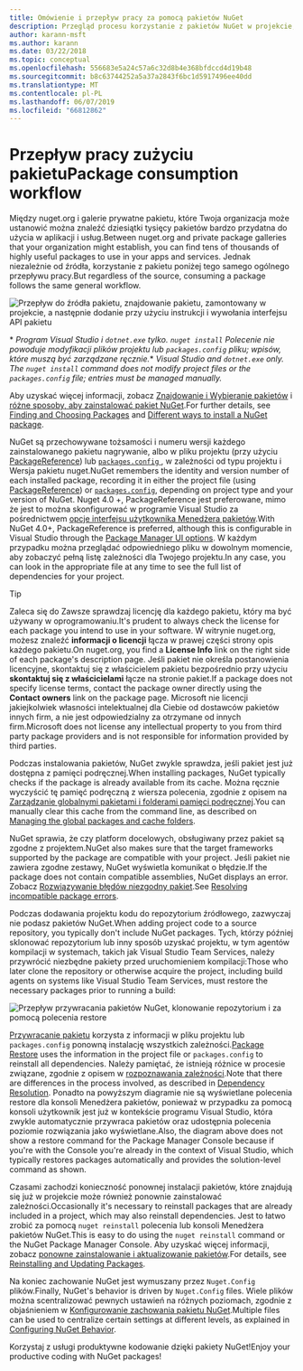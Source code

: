 ```yaml
---
title: Omówienie i przepływ pracy za pomocą pakietów NuGet
description: Przegląd procesu korzystanie z pakietów NuGet w projekcie, wraz z łączami do innych określonych części procesu.
author: karann-msft
ms.author: karann
ms.date: 03/22/2018
ms.topic: conceptual
ms.openlocfilehash: 556683e5a24c57a6c32d8b4e368bfdccd4d19b48
ms.sourcegitcommit: b8c63744252a5a37a2843f6bc1d5917496ee40dd
ms.translationtype: MT
ms.contentlocale: pl-PL
ms.lasthandoff: 06/07/2019
ms.locfileid: "66812862"
---
```

# <a name="package-consumption-workflow"></a><span data-ttu-id="7ec8d-103">Przepływ pracy zużyciu pakietu</span><span class="sxs-lookup"><span data-stu-id="7ec8d-103">Package consumption workflow</span></span>

<span data-ttu-id="7ec8d-104">Między nuget.org i galerie prywatne pakietu, które Twoja organizacja może ustanowić można znaleźć dziesiątki tysięcy pakietów bardzo przydatna do użycia w aplikacji i usług.</span><span class="sxs-lookup"><span data-stu-id="7ec8d-104">Between nuget.org and private package galleries that your organization might establish, you can find tens of thousands of highly useful packages to use in your apps and services.</span></span> <span data-ttu-id="7ec8d-105">Jednak niezależnie od źródła, korzystanie z pakietu poniżej tego samego ogólnego przepływu pracy.</span><span class="sxs-lookup"><span data-stu-id="7ec8d-105">But regardless of the source, consuming a package follows the same general workflow.</span></span>

![Przepływ do źródła pakietu, znajdowanie pakietu, zamontowany w projekcie, a następnie dodanie przy użyciu instrukcji i wywołania interfejsu API pakietu](media/Overview-01-GeneralFlow.png)

<span data-ttu-id="7ec8d-107">\* _Program Visual Studio i `dotnet.exe` tylko. `nuget install` Polecenie nie powoduje modyfikacji plików projektu lub `packages.config` pliku; wpisów, które muszą być zarządzane ręcznie._</span><span class="sxs-lookup"><span data-stu-id="7ec8d-107">\* _Visual Studio and `dotnet.exe` only. The `nuget install` command does not modify project files or the `packages.config` file; entries must be managed manually._</span></span>

<span data-ttu-id="7ec8d-108">Aby uzyskać więcej informacji, zobacz [Znajdowanie i Wybieranie pakietów](../consume-packages/finding-and-choosing-packages.md) i [różne sposoby, aby zainstalować pakiet NuGet](ways-to-install-a-package.md).</span><span class="sxs-lookup"><span data-stu-id="7ec8d-108">For further details, see [Finding and Choosing Packages](../consume-packages/finding-and-choosing-packages.md) and [Different ways to install a NuGet package](ways-to-install-a-package.md).</span></span>

<span data-ttu-id="7ec8d-109">NuGet są przechowywane tożsamości i numeru wersji każdego zainstalowanego pakietu nagrywanie, albo w pliku projektu (przy użyciu [PackageReference](../consume-packages/package-references-in-project-files.md)) lub [ `packages.config` ](../reference/packages-config.md), w zależności od typu projektu i Wersja pakietu nuget.</span><span class="sxs-lookup"><span data-stu-id="7ec8d-109">NuGet remembers the identity and version number of each installed package, recording it in either the project file (using [PackageReference](../consume-packages/package-references-in-project-files.md)) or [`packages.config`](../reference/packages-config.md), depending on project type and your version of NuGet.</span></span> <span data-ttu-id="7ec8d-110">Nuget 4.0 +, PackageReference jest preferowane, mimo że jest to można skonfigurować w programie Visual Studio za pośrednictwem [opcje interfejsu użytkownika Menedżera pakietów](../tools/package-manager-ui.md).</span><span class="sxs-lookup"><span data-stu-id="7ec8d-110">With NuGet 4.0+, PackageReference is preferred, although this is configurable in Visual Studio through the [Package Manager UI options](../tools/package-manager-ui.md).</span></span> <span data-ttu-id="7ec8d-111">W każdym przypadku można przeglądać odpowiedniego pliku w dowolnym momencie, aby zobaczyć pełną listę zależności dla Twojego projektu.</span><span class="sxs-lookup"><span data-stu-id="7ec8d-111">In any case, you can look in the appropriate file at any time to see the full list of dependencies for your project.</span></span>

> [!Tip]
> <span data-ttu-id="7ec8d-112">Zaleca się do Zawsze sprawdzaj licencję dla każdego pakietu, który ma być używany w oprogramowaniu.</span><span class="sxs-lookup"><span data-stu-id="7ec8d-112">It's prudent to always check the license for each package you intend to use in your software.</span></span> <span data-ttu-id="7ec8d-113">W witrynie nuget.org, możesz znaleźć **informacji o licencji** łącza w prawej części strony opis każdego pakietu.</span><span class="sxs-lookup"><span data-stu-id="7ec8d-113">On nuget.org, you find a **License Info** link on the right side of each package's description page.</span></span> <span data-ttu-id="7ec8d-114">Jeśli pakiet nie określa postanowienia licencyjne, skontaktuj się z właścicielem pakietu bezpośrednio przy użyciu **skontaktuj się z właścicielami** łącze na stronie pakiet.</span><span class="sxs-lookup"><span data-stu-id="7ec8d-114">If a package does not specify license terms, contact the package owner directly using the **Contact owners** link on the package page.</span></span> <span data-ttu-id="7ec8d-115">Microsoft nie licencji jakiejkolwiek własności intelektualnej dla Ciebie od dostawców pakietów innych firm, a nie jest odpowiedzialny za otrzymane od innych firm.</span><span class="sxs-lookup"><span data-stu-id="7ec8d-115">Microsoft does not license any intellectual property to you from third party package providers and is not responsible for information provided by third parties.</span></span>

<span data-ttu-id="7ec8d-116">Podczas instalowania pakietów, NuGet zwykle sprawdza, jeśli pakiet jest już dostępna z pamięci podręcznej.</span><span class="sxs-lookup"><span data-stu-id="7ec8d-116">When installing packages, NuGet typically checks if the package is already available from its cache.</span></span> <span data-ttu-id="7ec8d-117">Można ręcznie wyczyścić tę pamięć podręczną z wiersza polecenia, zgodnie z opisem na [Zarządzanie globalnymi pakietami i folderami pamięci podręcznej](../consume-packages/managing-the-global-packages-and-cache-folders.md).</span><span class="sxs-lookup"><span data-stu-id="7ec8d-117">You can manually clear this cache from the command line, as described on [Managing the global packages and cache folders](../consume-packages/managing-the-global-packages-and-cache-folders.md).</span></span>

<span data-ttu-id="7ec8d-118">NuGet sprawia, że czy platform docelowych, obsługiwany przez pakiet są zgodne z projektem.</span><span class="sxs-lookup"><span data-stu-id="7ec8d-118">NuGet also makes sure that the target frameworks supported by the package are compatible with your project.</span></span> <span data-ttu-id="7ec8d-119">Jeśli pakiet nie zawiera zgodne zestawy, NuGet wyświetla komunikat o błędzie.</span><span class="sxs-lookup"><span data-stu-id="7ec8d-119">If the package does not contain compatible assemblies, NuGet displays an error.</span></span> <span data-ttu-id="7ec8d-120">Zobacz [Rozwiązywanie błędów niezgodny pakiet](dependency-resolution.md#resolving-incompatible-package-errors).</span><span class="sxs-lookup"><span data-stu-id="7ec8d-120">See [Resolving incompatible package errors](dependency-resolution.md#resolving-incompatible-package-errors).</span></span>

<span data-ttu-id="7ec8d-121">Podczas dodawania projektu kodu do repozytorium źródłowego, zazwyczaj nie podasz pakietów NuGet.</span><span class="sxs-lookup"><span data-stu-id="7ec8d-121">When adding project code to a source repository, you typically don't include NuGet packages.</span></span> <span data-ttu-id="7ec8d-122">Tych, którzy później sklonować repozytorium lub inny sposób uzyskać projektu, w tym agentów kompilacji w systemach, takich jak Visual Studio Team Services, należy przywrócić niezbędne pakiety przed uruchomieniem kompilacji:</span><span class="sxs-lookup"><span data-stu-id="7ec8d-122">Those who later clone the repository or otherwise acquire the project, including build agents on systems like Visual Studio Team Services, must restore the necessary packages prior to running a build:</span></span>

![Przepływ przywracania pakietów NuGet, klonowanie repozytorium i za pomocą polecenia restore](media/Overview-02-RestoreFlow.png)

<span data-ttu-id="7ec8d-124">[Przywracanie pakietu](../consume-packages/package-restore.md) korzysta z informacji w pliku projektu lub `packages.config` ponowną instalację wszystkich zależności.</span><span class="sxs-lookup"><span data-stu-id="7ec8d-124">[Package Restore](../consume-packages/package-restore.md) uses the information in the project file or `packages.config` to reinstall all dependencies.</span></span> <span data-ttu-id="7ec8d-125">Należy pamiętać, że istnieją różnice w procesie związane, zgodnie z opisem w [rozpoznawania zależności](../consume-packages/dependency-resolution.md).</span><span class="sxs-lookup"><span data-stu-id="7ec8d-125">Note that there are differences in the process involved, as described in [Dependency Resolution](../consume-packages/dependency-resolution.md).</span></span> <span data-ttu-id="7ec8d-126">Ponadto na powyższym diagramie nie są wyświetlane polecenia restore dla konsoli Menedżera pakietów, ponieważ w przypadku za pomocą konsoli użytkownik jest już w kontekście programu Visual Studio, która zwykle automatycznie przywraca pakietów oraz udostępnia polecenia poziomie rozwiązania jako wyświetlane.</span><span class="sxs-lookup"><span data-stu-id="7ec8d-126">Also, the diagram above does not show a restore command for the Package Manager Console because if you're with the Console you're already in the context of Visual Studio, which typically restores packages automatically and provides the solution-level command as shown.</span></span>

<span data-ttu-id="7ec8d-127">Czasami zachodzi konieczność ponownej instalacji pakietów, które znajdują się już w projekcie może również ponownie zainstalować zależności.</span><span class="sxs-lookup"><span data-stu-id="7ec8d-127">Occasionally it's necessary to reinstall packages that are already included in a project, which may also reinstall dependencies.</span></span> <span data-ttu-id="7ec8d-128">Jest to łatwo zrobić za pomocą `nuget reinstall` polecenia lub konsoli Menedżera pakietów NuGet.</span><span class="sxs-lookup"><span data-stu-id="7ec8d-128">This is easy to do using the `nuget reinstall` command or the NuGet Package Manager Console.</span></span> <span data-ttu-id="7ec8d-129">Aby uzyskać więcej informacji, zobacz [ponowne zainstalowanie i aktualizowanie pakietów](../consume-packages/reinstalling-and-updating-packages.md).</span><span class="sxs-lookup"><span data-stu-id="7ec8d-129">For details, see [Reinstalling and Updating Packages](../consume-packages/reinstalling-and-updating-packages.md).</span></span>

<span data-ttu-id="7ec8d-130">Na koniec zachowanie NuGet jest wymuszany przez `Nuget.Config` plików.</span><span class="sxs-lookup"><span data-stu-id="7ec8d-130">Finally, NuGet's behavior is driven by `Nuget.Config` files.</span></span> <span data-ttu-id="7ec8d-131">Wiele plików można scentralizować pewnych ustawień na różnych poziomach, zgodnie z objaśnieniem w [Konfigurowanie zachowania pakietu NuGet](../consume-packages/configuring-nuget-behavior.md).</span><span class="sxs-lookup"><span data-stu-id="7ec8d-131">Multiple files can be used to centralize certain settings at different levels, as explained in [Configuring NuGet Behavior](../consume-packages/configuring-nuget-behavior.md).</span></span>

<span data-ttu-id="7ec8d-132">Korzystaj z usługi produktywne kodowanie dzięki pakiety NuGet!</span><span class="sxs-lookup"><span data-stu-id="7ec8d-132">Enjoy your productive coding with NuGet packages!</span></span>
